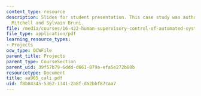 ```yaml
---
content_type: resource
description: Slides for student presentation. This case study was authored by Paul
  Mitchell and Sylvain Bruni.
file: /media/courses/16-422-human-supervisory-control-of-automated-systems-spring-2004/f8b84345536213412a8fda2bbf87caa7_aa965_cali.pdf
file_type: application/pdf
learning_resource_types:
- Projects
ocw_type: OCWFile
parent_title: Projects
parent_type: CourseSection
parent_uid: 39f57b79-6ddd-d661-879a-efa5e272b80b
resourcetype: Document
title: aa965_cali.pdf
uid: f8b84345-5362-1341-2a8f-da2bbf87caa7
---
```

